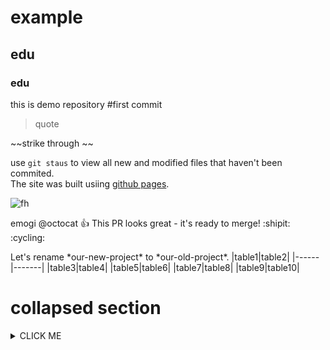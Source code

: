 # example
## edu
### edu
this is demo repository
#first 
commit

> quote

~~strike through ~~

use `git staus` to view all new and modified files that haven't been commited. <br/>
The site was built usiing [github pages](https://pages.github.com/).

![fh](https://images.unsplash.com/photo-1529651737248-dad5e287768e?ixlib=rb-1.2.1&ixid=MnwxMjA3fDB8MHxwaG90by1wYWdlfHx8fGVufDB8fHx8&auto=format&fit=crop&w=465&q=80)

emogi
@octocat :+1: This PR looks great - it's ready to merge! :shipit: :cycling:

Let's rename \*our-new-project\* to \*our-old-project\*.
|table1|table2|
|------|-------|
|table3|table4|
|table5|table6|
|table7|table8|
|table9|table10|

# collapsed section
<details><summary>CLICK ME</summary>
  <p>
  #### We can hide anything, even code!

    ```ruby
      puts "Hello World!"
    ```
  </p>
  
  </details>
